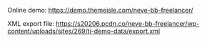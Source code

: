 Online demo: https://demo.themeisle.com/neve-bb-freelancer/

XML export file: https://s20206.pcdn.co/neve-bb-freelancer/wp-content/uploads/sites/269/ti-demo-data/export.xml